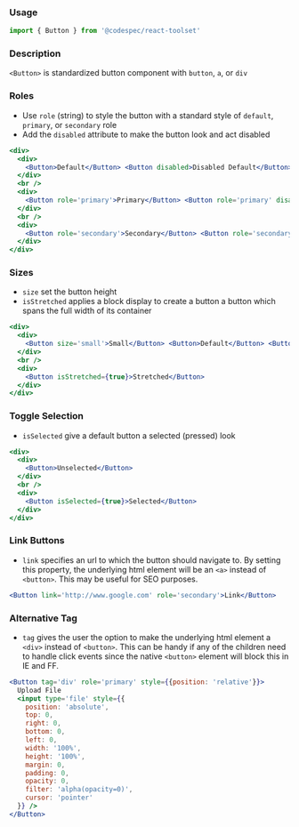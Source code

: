 ### Usage

```jsx static
import { Button } from '@codespec/react-toolset'
```

### Description

`<Button>` is standardized button component with `button`, `a`, or `div`

### Roles

- Use `role` (string) to style the button with a standard style of `default`, `primary`, or `secondary` role
- Add the `disabled` attribute to make the button look and act disabled

```jsx
<div>
  <div>
    <Button>Default</Button> <Button disabled>Disabled Default</Button>
  </div>
  <br />
  <div>
    <Button role='primary'>Primary</Button> <Button role='primary' disabled>Disabled Primary</Button>
  </div>
  <br />
  <div>
    <Button role='secondary'>Secondary</Button> <Button role='secondary' disabled>Disabled Secondary</Button>
  </div>
</div>
```

### Sizes

- `size` set the button height
- `isStretched` applies a block display to create a button a button which spans the full width of its container

```jsx
<div>
  <div>
    <Button size='small'>Small</Button> <Button>Default</Button> <Button size='large'>Large</Button>
  </div>
  <br />
  <div>
    <Button isStretched={true}>Stretched</Button>
  </div>
</div>
```

### Toggle Selection

- `isSelected` give a default button a selected (pressed) look

```jsx
<div>
  <div>
    <Button>Unselected</Button>
  </div>
  <br />
  <div>
    <Button isSelected={true}>Selected</Button>
  </div>
</div>
```

### Link Buttons
- `link` specifies an url to which the button should navigate to. By setting this property, the underlying html element will be an `<a>` instead of `<button>`. This may be useful for SEO purposes.

```jsx
<Button link='http://www.google.com' role='secondary'>Link</Button>
```

### Alternative Tag

- `tag` gives the user the option to make the underlying html element a `<div>` instead of `<button>`. This can be handy if any of the children need to handle click events since the native `<button>` element will block this in IE and FF.

```jsx
<Button tag='div' role='primary' style={{position: 'relative'}}>
  Upload File
  <input type='file' style={{
    position: 'absolute',
    top: 0,
    right: 0,
    bottom: 0,
    left: 0,
    width: '100%',
    height: '100%',
    margin: 0,
    padding: 0,
    opacity: 0,
    filter: 'alpha(opacity=0)',
    cursor: 'pointer'
  }} />
</Button>
```
